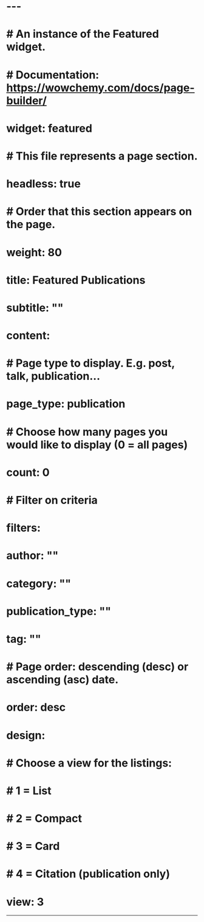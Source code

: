 # ---
# # An instance of the Featured widget.
# # Documentation: https://wowchemy.com/docs/page-builder/
# widget: featured
# 
# # This file represents a page section.
# headless: true
# 
# # Order that this section appears on the page.
# weight: 80
# 
# title: Featured Publications
# subtitle: ""
# 
# content:
#   # Page type to display. E.g. post, talk, publication...
#   page_type: publication
#   # Choose how many pages you would like to display (0 = all pages)
#   count: 0
#   # Filter on criteria
#   filters:
#     author: ""
#     category: ""
#     publication_type: ""
#     tag: ""
#   # Page order: descending (desc) or ascending (asc) date.
#   order: desc
# 
# design:
#   # Choose a view for the listings:
#   #   1 = List
#   #   2 = Compact
#   #   3 = Card
#   #   4 = Citation (publication only)
#   view: 3
---
